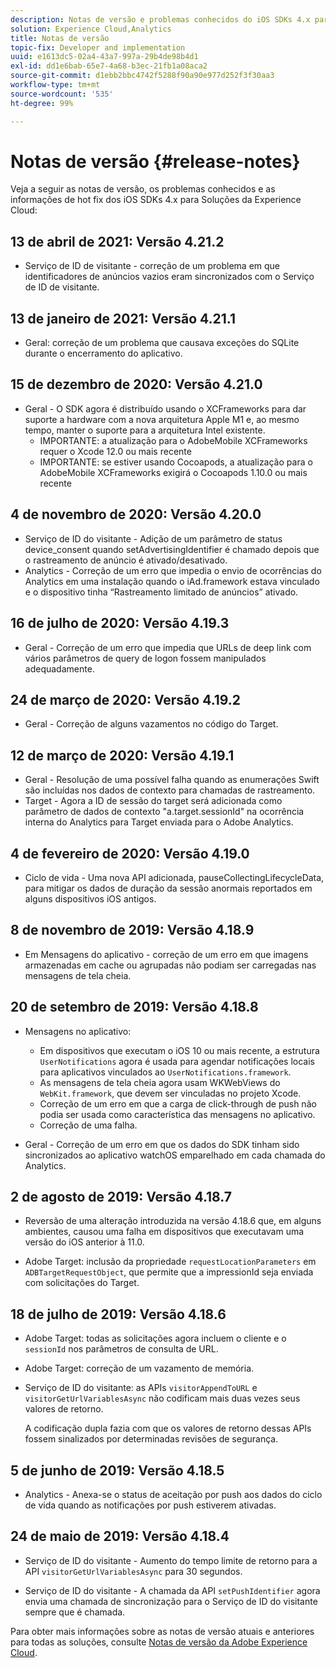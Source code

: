 ```yaml
---
description: Notas de versão e problemas conhecidos do iOS SDKs 4.x para Soluções da Experience Cloud.
solution: Experience Cloud,Analytics
title: Notas de versão
topic-fix: Developer and implementation
uuid: e1613dc5-02a4-43a7-997a-29b4de98b4d1
exl-id: dd1e6bab-65e7-4a68-b3ec-21fb1a08aca2
source-git-commit: d1ebb2bbc4742f5288f90a90e977d252f3f30aa3
workflow-type: tm+mt
source-wordcount: '535'
ht-degree: 99%

---
```


# Notas de versão {#release-notes}

Veja a seguir as notas de versão, os problemas conhecidos e as informações de hot fix dos iOS SDKs 4.x para Soluções da Experience Cloud:

## 13 de abril de 2021: Versão 4.21.2

* Serviço de ID de visitante - correção de um problema em que identificadores de anúncios vazios eram sincronizados com o Serviço de ID de visitante.

## 13 de janeiro de 2021: Versão 4.21.1

* Geral: correção de um problema que causava exceções do SQLite durante o encerramento do aplicativo.

## 15 de dezembro de 2020: Versão 4.21.0

* Geral - O SDK agora é distribuído usando o XCFrameworks para dar suporte a hardware com a nova arquitetura Apple M1 e, ao mesmo tempo, manter o suporte para a arquitetura Intel existente.
   * IMPORTANTE: a atualização para o AdobeMobile XCFrameworks requer o Xcode 12.0 ou mais recente
   * IMPORTANTE: se estiver usando Cocoapods, a atualização para o AdobeMobile XCFrameworks exigirá o Cocoapods 1.10.0 ou mais recente

## 4 de novembro de 2020: Versão 4.20.0

* Serviço de ID do visitante - Adição de um parâmetro de status device_consent quando setAdvertisingIdentifier é chamado depois que o rastreamento de anúncio é ativado/desativado.
* Analytics - Correção de um erro que impedia o envio de ocorrências do Analytics em uma instalação quando o iAd.framework estava vinculado e o dispositivo tinha “Rastreamento limitado de anúncios” ativado.

## 16 de julho de 2020: Versão 4.19.3

* Geral - Correção de um erro que impedia que URLs de deep link com vários parâmetros de query de logon fossem manipulados adequadamente.

## 24 de março de 2020: Versão 4.19.2

* Geral - Correção de alguns vazamentos no código do Target.

## 12 de março de 2020: Versão 4.19.1

* Geral - Resolução de uma possível falha quando as enumerações Swift são incluídas nos dados de contexto para chamadas de rastreamento.
* Target - Agora a ID de sessão do target será adicionada como parâmetro de dados de contexto &quot;a.target.sessionId&quot; na ocorrência interna do Analytics para Target enviada para o Adobe Analytics.

## 4 de fevereiro de 2020: Versão 4.19.0

* Ciclo de vida - Uma nova API adicionada, pauseCollectingLifecycleData, para mitigar os dados de duração da sessão anormais reportados em alguns dispositivos iOS antigos.

## 8 de novembro de 2019: Versão 4.18.9

* Em Mensagens do aplicativo - correção de um erro em que imagens armazenadas em cache ou agrupadas não podiam ser carregadas nas mensagens de tela cheia.

## 20 de setembro de 2019: Versão 4.18.8

* Mensagens no aplicativo:

   * Em dispositivos que executam o iOS 10 ou mais recente, a estrutura `UserNotifications` agora é usada para agendar notificações locais para aplicativos vinculados ao `UserNotifications.framework`.
   * As mensagens de tela cheia agora usam WKWebViews do `WebKit.framework`, que devem ser vinculadas no projeto Xcode.
   * Correção de um erro em que a carga de click-through de push não podia ser usada como característica das mensagens no aplicativo.
   * Correção de uma falha.

* Geral - Correção de um erro em que os dados do SDK tinham sido sincronizados ao aplicativo watchOS emparelhado em cada chamada do Analytics.

## 2 de agosto de 2019: Versão 4.18.7

* Reversão de uma alteração introduzida na versão 4.18.6 que, em alguns ambientes, causou uma falha em dispositivos que executavam uma versão do iOS anterior à 11.0.

* Adobe Target: inclusão da propriedade `requestLocationParameters` em `ADBTargetRequestObject`, que permite que a impressionId seja enviada com solicitações do Target.

## 18 de julho de 2019: Versão 4.18.6

* Adobe Target: todas as solicitações agora incluem o cliente e o `sessionId` nos parâmetros de consulta de URL.
* Adobe Target: correção de um vazamento de memória.
* Serviço de ID do visitante: as APIs `visitorAppendToURL` e `visitorGetUrlVariablesAsync` não codificam mais duas vezes seus valores de retorno.

   A codificação dupla fazia com que os valores de retorno dessas APIs fossem sinalizados por determinadas revisões de segurança.

## 5 de junho de 2019: Versão 4.18.5

* Analytics - Anexa-se o status de aceitação por push aos dados do ciclo de vida quando as notificações por push estiverem ativadas.

## 24 de maio de 2019: Versão 4.18.4

* Serviço de ID do visitante - Aumento do tempo limite de retorno para a API
   `visitorGetUrlVariablesAsync` para 30 segundos.

* Serviço de ID do visitante - A chamada da API `setPushIdentifier` agora envia uma chamada de sincronização para o Serviço de ID do visitante sempre que é chamada.

Para obter mais informações sobre as notas de versão atuais e anteriores para todas as soluções, consulte [Notas de versão da Adobe Experience Cloud](https://experienceleague.adobe.com/docs/release-notes/experience-cloud/current.html?lang=pt-BR).
